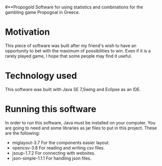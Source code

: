 #**Propogold
Software for using statistics and combinations for the gambling game Propogoal in Greece.
# Motivation
This piece of software was built after my friend's wish to have an opportunity to bet with the maximum of possibilities to win.
Even if it is a rarely played game, I hope that some people may find it useful.
# Technology used
This software was built with Java SE 7,Swing and Eclipse as an IDE.
# Running this software
In order to run this software, Java must be installed on your computer. You are going to need and some libraries as jar files to put in this project. These are the following:
- miglayout-3.7  For the components easier layout.
- opencsv-3.8 For reading and writing csv files.
- jsoup-1.7.2 For connecting with websites.
- json-simple-1.1.1 For handling json files.
